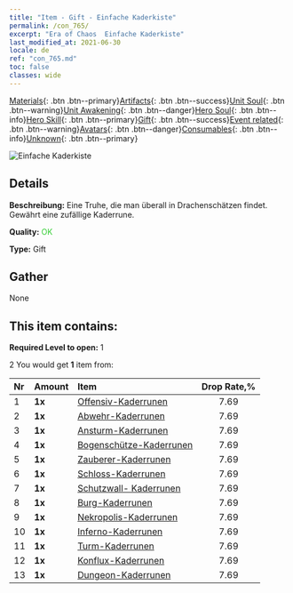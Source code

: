 ```yaml
---
title: "Item - Gift - Einfache Kaderkiste"
permalink: /con_765/
excerpt: "Era of Chaos  Einfache Kaderkiste"
last_modified_at: 2021-06-30
locale: de
ref: "con_765.md"
toc: false
classes: wide
---
```

 [Materials](/ItemsDE/){: .btn .btn--primary}[Artifacts](/ItemsDE/Artifacts/){: .btn .btn--success}[Unit Soul](/ItemsDE/UnitSoul/){: .btn .btn--warning}[Unit Awakening](/ItemsDE/UnitAwakening/){: .btn .btn--danger}[Hero Soul](/ItemsDE/HeroSoul/){: .btn .btn--info}[Hero Skill](/ItemsDE/HeroSkill/){: .btn .btn--primary}[Gift](/ItemsDE/Gift/){: .btn .btn--success}[Event related](/ItemsDE/Events/){: .btn .btn--warning}[Avatars](/ItemsDE/Avatars/){: .btn .btn--danger}[Consumables](/ItemsDE/Consumables/){: .btn .btn--info}[Unknown](/ItemsDE/Unknown/){: .btn .btn--primary}

 ![Einfache Kaderkiste](/images/t/i_tujianhezi1.png)

## Details
 **Beschreibung:** Eine Truhe, die man überall in Drachenschätzen findet. Gewährt eine zufällige Kaderrune.

 **Quality:** <span style="color: #32CD32">OK</span>

 **Type:** Gift

## Gather

  None

## This item contains:

 **Required Level to open:** 1

 2 You would get **1** item  from:

  | Nr | Amount |     Item    | Drop Rate,% |
  |:---|:-------|:------------|:---------:|
  | 1 |  **1x** | [Offensiv-Kaderrunen](/ItemsDE/con_734/) | 7.69 | 
  | 2 |  **1x** | [Abwehr-Kaderrunen](/ItemsDE/con_739/) | 7.69 | 
  | 3 |  **1x** | [Ansturm-Kaderrunen](/ItemsDE/con_741/) | 7.69 | 
  | 4 |  **1x** | [Bogenschütze-Kaderrunen](/ItemsDE/con_742/) | 7.69 | 
  | 5 |  **1x** | [Zauberer-Kaderrunen](/ItemsDE/con_746/) | 7.69 | 
  | 6 |  **1x** | [Schloss-Kaderrunen](/ItemsDE/con_752/) | 7.69 | 
  | 7 |  **1x** | [Schutzwall- Kaderrunen](/ItemsDE/con_753/) | 7.69 | 
  | 8 |  **1x** | [Burg-Kaderrunen](/ItemsDE/con_754/) | 7.69 | 
  | 9 |  **1x** | [Nekropolis-Kaderrunen](/ItemsDE/con_755/) | 7.69 | 
  | 10 |  **1x** | [Inferno-Kaderrunen](/ItemsDE/con_777/) | 7.69 | 
  | 11 |  **1x** | [Turm-Kaderrunen](/ItemsDE/con_785/) | 7.69 | 
  | 12 |  **1x** | [Konflux-Kaderrunen](/ItemsDE/con_791/) | 7.69 | 
  | 13 |  **1x** | [Dungeon-Kaderrunen](/ItemsDE/con_792/) | 7.69 | 
